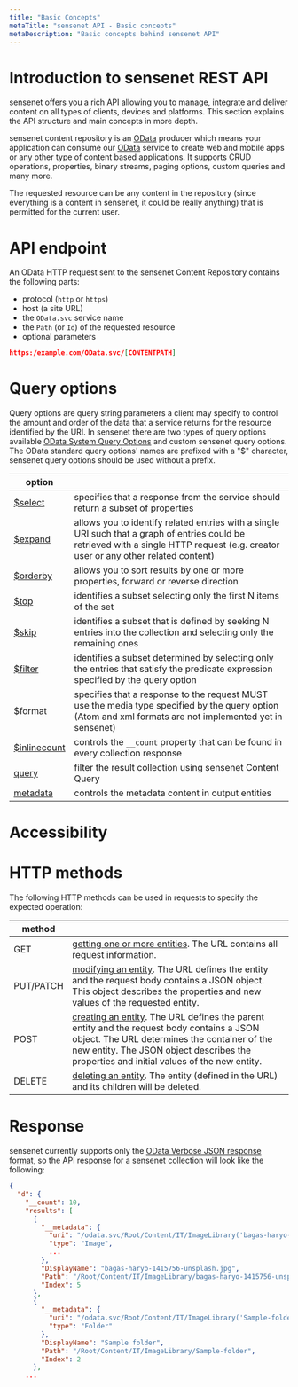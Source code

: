 ```yaml
---
title: "Basic Concepts"
metaTitle: "sensenet API - Basic concepts"
metaDescription: "Basic concepts behind sensenet API"
---
```


# Introduction to sensenet REST API

sensenet offers you a rich API allowing you to manage, integrate and deliver content on all types of clients, devices and platforms. This section explains the API structure and main concepts in more depth.

sensenet content repository is an [OData](https://www.odata.org/) producer which means your application can consume our [OData](https://www.odata.org/) service to create web and mobile apps or any other type of content based applications. It supports CRUD operations, properties, binary streams, paging options, custom queries and many more.

The requested resource can be any content in the repository (since everything is a content in sensenet, it could be really anything) that is permitted for the current user.

# API endpoint

An OData HTTP request sent to the sensenet Content Repository contains the following parts:

- protocol (`http` or `https`)
- host (a site URL)
- the `OData.svc` service name
- the `Path` (or `Id`) of the requested resource
- optional parameters

```json
https:/example.com/OData.svc/[CONTENTPATH]
```

# Query options

Query options are query string parameters a client may specify to control the amount and order of the data that a service returns for the resource identified by the URI. In sensenet there are two types of query options available [OData System Query Options](https://www.odata.org/documentation/odata-version-3-0/url-conventions/) and custom sensenet query options. The OData standard query options' names are prefixed with a "$" character, sensenet query options should be used without a prefix.

| option |     |
| ------ | --- |
| [$select](/api-docs/basic-concepts/03-select-expand#select) | specifies that a response from the service should return a subset of properties |
| [$expand](/api-docs/basic-concepts/03-select-expand#expand)| allows you to identify related entries with a single URI such that a graph of entries could be retrieved with a single HTTP request (e.g. creator user or any other related content) |
| [$orderby](/api-docs/basic-concepts/04-ordering-paging#ordering)  | allows you to sort results by one or more properties, forward or reverse direction |
| [$top](/api-docs/basic-concepts/04-ordering-paging#top) | identifies a subset selecting only the first N items of the set |
| [$skip](/api-docs/basic-concepts/04-ordering-paging#skip)  | identifies a subset that is defined by seeking N entries into the collection and selecting only the remaining ones |
| [$filter](/api-docs/basic-concepts/05-search-filter#filtering)  | identifies a subset determined by selecting only the entries that satisfy the predicate expression specified by the query option |
| $format | specifies that a response to the request MUST use the media type specified by the query option (Atom and xml formats are not implemented yet in sensenet)  |
| [$inlinecount](/api-docs/basic-concepts/02-collection#inlinecountqueryoption) | controls the `__count` property that can be found in every collection response |
| [query](/api-docs/basic-concepts/05-search-filter#queryoption)  | filter the result collection using sensenet Content Query |
| [metadata](/api-docs/basic-concepts/06-metadata) | controls the metadata content in output entities |

# Accessibility

# HTTP methods

The following HTTP methods can be used in requests to specify the expected operation:

| method ||
| --- | --- |
| GET | [getting one or more entities](/api-docs/basic-concepts/01-entry). The URL contains all request information. |
| PUT/PATCH | [modifying an entity](/api-docs/content-management/02-update). The URL defines the entity and the request body contains a JSON object. This object describes the properties and new values of the requested entity. |
| POST | [creating an entity](/api-docs/content-management/01-create). The URL defines the parent entity and the request body contains a JSON object. The URL determines the container of the new entity. The JSON object describes the properties and initial values of the new entity. |
| DELETE | [deleting an entity](/api-docs/content-management/03-delete). The entity (defined in the URL) and its children will be deleted. |

# Response

sensenet currently supports only the [OData Verbose JSON response format](https://www.odata.org/documentation/odata-version-3-0/json-verbose-format/), so the API response for a sensenet collection will look like the following:

```json
{
  "d": {
    "__count": 10,
    "results": [
      {
        "__metadata": {
          "uri": "/odata.svc/Root/Content/IT/ImageLibrary('bagas-haryo-1415756-unsplash.jpg')",
          "type": "Image",
          ...
        },
        "DisplayName": "bagas-haryo-1415756-unsplash.jpg",
        "Path": "/Root/Content/IT/ImageLibrary/bagas-haryo-1415756-unsplash.jpg",
        "Index": 5
      },
      {
        "__metadata": {
          "uri": "/odata.svc/Root/Content/IT/ImageLibrary('Sample-folder')",
          "type": "Folder"
        },
        "DisplayName": "Sample folder",
        "Path": "/Root/Content/IT/ImageLibrary/Sample-folder",
        "Index": 2
      },
    ...
```
